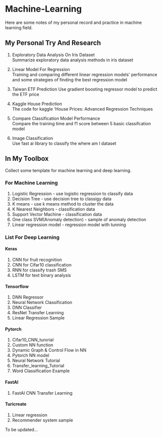 # Machine-Learning
Here are some notes of my personal record and practice in machine learning field.

## My Personal Try And Research
1. Exploratory Data Analysis On Iris Dataset  
    Summarize exploratory data analysis methods  in iris dataset
    
2. Linear Model For Regression  
    Training and comparing different linear regression models' performance and some strategies of finding the best regression model 
    
3. Taiwan ETF Prediction
    Use gradient boosting regressor model to predict the ETF price  

4. Kaggle House Prediction   
    The code for kaggle 'House Prices: Advanced Regression Techniques
    
5. Compare Classification Model Performance  
    Compare the training time and f1 score between 5 basic classifcation model  
    
6. Image Classification  
    Use fast ai library to classify the where am I dataset

## In My Toolbox
Collect some template for machine learning and deep learning.  

### For Machine Learning 
1. Logistic Regression - use logistic regression to classify data 
2. Decision Tree - use decision tree to classigy data
3. K means - use k means method to cluster the data
4. K Nearest Neighbors - classification data
5. Support Vector Machine - classification data
6. One class SVM(Anomaly detection) - sample of anomaly detection
7. Linear regression model - regression model with tunning

### List For Deep Learning
#### Keras
1. CNN for fruit recognition
2. CNN for Cifar10 classification
3. RNN for classify trash SMS
4. LSTM for text binary analysis

#### Tensorflow
1. DNN Regressor
2. Neural Network Classification
3. DNN Classifier
4. ResNet Transfer Learning
5. Linear Regression Sample

#### Pytorch
1. Cifar10_CNN_turorial
2. Custom NN function
3. Dynamic Graph & Control Flow in NN
4. Pytorch NN model
5. Neural Network Tutorial
6. Transfer_learning_Tutorial
7. Word Classification Example

#### FastAI
1. FastAI CNN Transfer Learning

#### Turicreate
1. Linear regression
2. Recommender system sample

To be updated...
